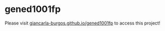 # gened1001fp

Please visit [giancarla-burgos.github.io/gened1001fp](https://giancarla-burgos.github.io/gened1001fp/) to access this project!
